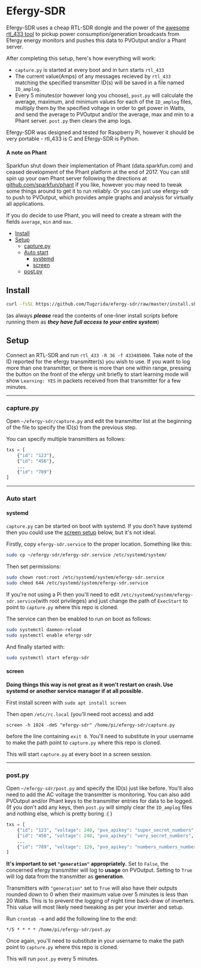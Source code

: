# Efergy-SDR

Efergy-SDR uses a cheap RTL-SDR dongle and the power of the [awesome rtl_433 tool](https://github.com/merbanan/rtl_433) to pickup power consumption/generation broadcasts from Efergy energy monitors and pushes this data to PVOutput and/or a Phant server.

After completing this setup, here's how everything will work:

* `capture.py` is started at every boot and in turn starts `rtl_433`
* The current value(Amps) of any messages recieved by `rtl_433` matching the specified transmitter ID(s) will be saved in a file named `ID_amplog`.
* Every 5 minutes(or however long you choose), `post.py` will calculate the average, maximum, and minimum values for each of the `ID_amplog` files, multiply them by the specified voltage in order to get power in Watts, and send the average to PVOutput and/or the average, max and min to a Phant server. `post.py` then clears the amp logs.

Efergy-SDR was designed and tested for Raspberry Pi, however it should be very portable - rtl_433 is C and Efergy-SDR is Python.

#### A note on Phant
Sparkfun shut down their implementation of Phant (data.sparkfun.com) and ceased development of the Phant platform at the end of 2017. You can still spin up your own Phant server following the directions at [github.com/sparkfun/phant](https://github.com/sparkfun/phant) if you like, however you may need to tweak some things around to get it to run reliably. Or you can just use efergy-sdr to push to PVOutput, which provides ample graphs and analysis for virtually all applications.

If you do decide to use Phant, you will need to create a stream with the fields `average`, `min` and `max`.

* [Install](#install)
* [Setup](#setup)
  * [capture.py](#capturepy)
  * [Auto start](#auto-start)
    * [systemd](#systemd)
    * [screen](#screen)
  * [post.py](#postpy)

## Install
```bash
curl -fsSL https://github.com/Tugzrida/efergy-sdr/raw/master/install.sh | bash
```
(as always ***please*** read the contents of one-liner install scripts before running them as ***they have full access to your entire system***)

## Setup
Connect an RTL-SDR and run `rtl_433 -R 36 -f 433485000`. Take note of the ID reported for the efergy transmitter(s) you wish to use. If you want to log more than one transmitter, or there is more than one within range, pressing the button on the front of the efergy unit briefly to start learning mode will show `Learning: YES` in packets received from that transmitter for a few minutes.

---
### capture.py
Open `~/efergy-sdr/capture.py` and edit the transmitter list at the beginning of the file to specify the ID(s) from the previous step.

You can specify multiple transmitters as follows:
```python
txs = [
    {"id": "123"},
    {"id": "456"},
    ...
    {"id": "789"}
]
```
---
### Auto start
#### systemd
`capture.py` can be started on boot with systemd. If you don't have systemd then you could use the [screen setup](#screen) below, but it's not ideal.

Firstly, copy `efergy-sdr.service` to the proper location. Something like this:
```bash
sudo cp ~/efergy-sdr/efergy-sdr.service /etc/systemd/system/
```

Then set permissions:
```bash
sudo chown root:root /etc/systemd/system/efergy-sdr.service
sudo chmod 644 /etc/systemd/system/efergy-sdr.service
```

If you're not using a Pi then you'll need to edit `/etc/systemd/system/efergy-sdr.service`(with root privileges) and just change the path of `ExecStart` to point to `capture.py` where this repo is cloned.

The service can then be enabled to run on boot as follows:
```bash
sudo systemctl daemon-reload
sudo systemctl enable efergy-sdr
```

And finally started with:
```bash
sudo systemctl start efergy-sdr
```

#### screen

**Doing things this way is not great as it won't restart on crash. Use systemd or another service manager if at all possible.**

First install screen with `sudo apt install screen`

Then open `/etc/rc.local` (you'll need root access) and add
```
screen -h 1024 -dmS "efergy-sdr" /home/pi/efergy-sdr/capture.py
```
before the line containing `exit 0`. You'll need to substitute in your username to make the path point to `capture.py` where this repo is cloned.

This will start `capture.py` at every boot in a screen session.

---
### post.py
Open `~/efergy-sdr/post.py` and specify the ID(s) just like before. You'll also need to add the AC voltage the transmitter is monitoring. You can also add PVOutput and/or Phant keys to the transmitter entries for data to be logged. (If you don't add any keys, then `post.py` will simply clear the `ID_amplog` files and nothing else, which is pretty boring :( )

```python
txs = [
    {"id": "123", "voltage": 240, "pvo_apikey": "super_secret_numbers", "pvo_sysid": "12345", "generation": False, "phant_public": "itsasecret", "phant_private": "shhhhhh"},
    {"id": "456", "voltage": 240, "pvo_apikey": "very_secret_numbers", "pvo_sysid": "67890", "generation": False, "phant_public": "donttellanyone", "phant_private": "my_dogs_name"},
    ...
    {"id": "789", "voltage": 120, "pvo_apikey": "numbers_numbers_numbers", "pvo_sysid": "54321", "generation": True, "phant_public": "verysecret", "phant_private": "secretsauce"}
]
```

**It's important to set `"generation"` appropriately.** Set to `False`, the concerned efergy transmitter will log to **usage** on PVOutput. Setting to `True` will log data from the transmitter as **generation**.

Transmitters with `"generation"` set to `True` will also have their outputs rounded down to 0 when their maximum value over 5 minutes is less than 20 Watts. This is to prevent the logging of night time back-draw of inverters. This value will most likely need tweaking as per your inverter and setup.

Run `crontab -e` and add the following line to the end:
```
*/5 * * * * /home/pi/efergy-sdr/post.py
```
Once again, you'll need to substitute in your username to make the path point to `capture.py` where this repo is cloned.

This will run `post.py` every 5 minutes.

